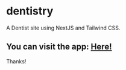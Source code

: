 # dentistry
A Dentist site using NextJS and Tailwind CSS.

<h2>You can visit the app: <a href='https://github.com/prasannakoirala58/dentistry' style='color: "#FFFDD0"'>Here!</a></h2>

Thanks!

